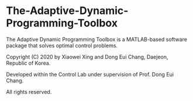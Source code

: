 # The-Adaptive-Dynamic-Programming-Toolbox

The Adaptive Dynamic Programming Toolbox is a MATLAB-based software package that solves optimal control problems.

Copyright (C) 2020 by Xiaowei Xing and Dong Eui Chang, Daejeon, Republic of Korea.

Developed within the Control Lab under supervision of Prof. Dong Eui Chang.

All rights reserved.
